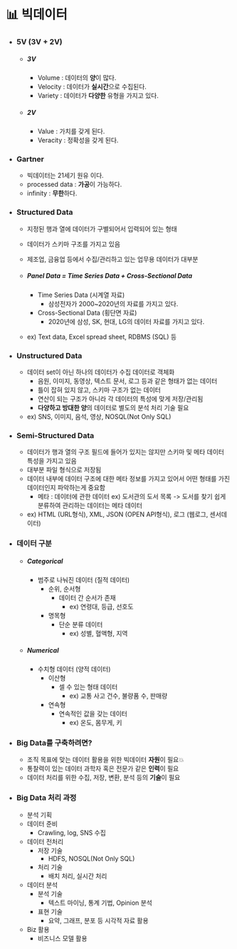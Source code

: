 # 📊 빅데이터

- ### 5V (3V + 2V)

  - ##### 3V 

    - Volume : 데이터의 **양**이 많다.
    - Velocity : 데이터가 **실시간**으로 수집된다.
    - Variety : 데이터가 **다양한** 유형을 가지고 있다.

  - ##### **2V**

    - Value : 가치를 갖게 된다.
    - Veracity : 정확성을 갖게 된다.

  

- ### Gartner 

  - 빅데이터는 21세기 원유 이다.
  - processed data : **가공**이 가능하다.
  - infinity : **무한**하다.



- ### **Structured Data**

  - 지정된 행과 열에 데이터가 구별되어서 입력되어 있는 형태

  - 데이터가 스키마 구조를 가지고 있음

  - 제조업, 금융업 등에서 수집/관리하고 있는 업무용 데이터가 대부분

  - ##### Panel Data = Time Series Data + Cross-Sectional Data

    - Time Series Data (시계열 자료)
      - 삼성전자가 2000~2020년의 자료를 가지고 있다.
    - Cross-Sectional Data (횡단면 자료)
      - 2020년에 삼성, SK, 현대, LG의 데이터 자료를 가지고 있다.

  - ex) Text data, Excel spread sheet, RDBMS (SQL) 등



- ### Unstructured Data

  - 데이터 set이 아닌 하나의 데이터가 수집 데이터로 객체화
    - 음원, 이미지, 동영상, 텍스트 문서, 로그 등과 같은 형태가 없는 데이터
    - 틀이 잡혀 있지 않고, 스키마 구조가 없는 데이터
    - 연산이 되는 구조가 아니라 각 데이터의 특성에 맞게 저장/관리됨
    - **다양하고 방대한 양**의 데이터로 별도의 분석 처리 기술 필요
  - ex) SNS, 이미지, 음석, 영상, NOSQL(Not Only SQL)



- ### Semi-Structured Data

  - 데이터가 행과 열의 구조 필드에 들어가 있지는 않지만 스키마 및 메타 데이터 특성을 가지고 있음
  - 대부분 파일 형식으로 저장됨
  - 데이터 내부에 데이터 구조에 대한 메타 정보를 가지고 있어서 어떤 형태를 가진 데이터인지 파악하는게 중요함
    - 메타 : 데이터에 관한 데이터 ex) 도서관의 도서 목록 -> 도서를 찾기 쉽게 분류하여 관리하는 데이터는 메타 데이터
  - ex) HTML (URL형식), XML, JSON (OPEN API형식), 로그 (웹로그, 센서데이터)



- ### 데이터 구분

  - ##### Categorical 

    - 범주로 나눠진 데이터 (질적 데이터)
      - 순위, 순서형
        - 데이터 간 순서가 존재
          - ex) 연령대, 등급, 선호도
      - 명목형
        - 단순 분류 데이터
          - ex) 성별, 혈액형, 지역

  - ##### Numerical

    - 수치형 데이터 (양적 데이터)
      - 이산형
        - 셀 수 있는 형태 데이터
          - ex) 교통 사고 건수, 불량품 수, 판매량
      - 연속형
        - 연속적인 값을 갖는 데이터
          - ex) 온도, 몸무게, 키



- ### Big Data를 구축하려면?

  - 조직 목표에 맞는 데이터 활용을 위한 빅데이터 **자원**이 필요💥
  - 통찰력이 있는 데이터 과학자 혹은 전문가 같은 **인력**이 필요
  - 데이터 처리를 위한 수집, 저장, 변환, 분석 등의 **기술**이 필요



- ### Big Data 처리 과정

  - 분석 기획
  - 데이터 준비
    - Crawling, log, SNS 수집
  - 데이터 전처리
    - 저장 기술
      - HDFS, NOSQL(Not Only SQL)
    - 처리 기술
      - 배치 처리, 실시간 처리
  - 데이터 분석
    - 분석 기술
      - 텍스트 마이닝, 통계 기법, Opinion 분석
    - 표현 기술
      - 요약, 그래프, 분포 등 시각적 자료 활용
  - Biz 활용
    - 비즈니스 모델 활용